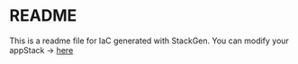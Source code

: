 # README
This is a readme file for IaC generated with StackGen.
You can modify your appStack -> [here](http://main.dev.stackgen.com/appstacks/824ab152-424e-4929-b866-301626c2e47d)
